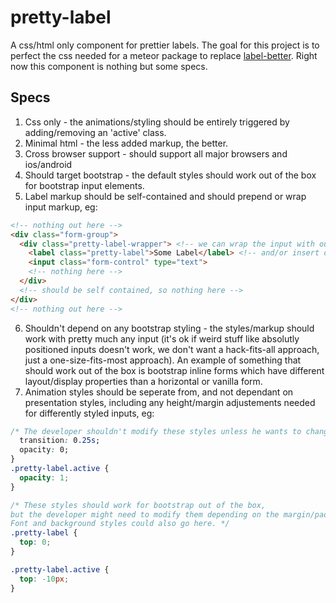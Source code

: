 pretty-label
============

A css/html only component for prettier labels. The goal for this project is to perfect the css needed for a meteor package to replace [label-better](http://www.thepetedesign.com/demos/label_better_demo.html). Right now this component is nothing but some specs.

Specs
------------
1. Css only - the animations/styling should be entirely triggered by adding/removing an 'active' class.
2. Minimal html - the less added markup, the better.
3. Cross browser support - should support all major browsers and ios/android
4. Should target bootstrap - the default styles should work out of the box for bootstrap input elements.
5. Label markup should be self-contained and should prepend or wrap input markup, eg:

  ```html
  <!-- nothing out here -->
  <div class="form-group">
    <div class="pretty-label-wrapper"> <!-- we can wrap the input with our markup -->
      <label class="pretty-label">Some Label</label> <!-- and/or insert our markup before the input -->
      <input class="form-control" type="text">
      <!-- nothing here -->
    </div>
    <!-- should be self contained, so nothing here -->
  </div>
  <!-- nothing out here -->
  ```
  
6. Shouldn't depend on any bootstrap styling - the styles/markup should work with pretty much any input (it's ok if weird stuff like absolutly positioned inputs doesn't work, we don't want a hack-fits-all approach, just a one-size-fits-most approach).
An example of something that should work out of the box is bootstrap inline forms which have different layout/display properties than a horizontal or vanilla form. 
7. Animation styles should be seperate from, and not dependant on presentation styles, including any height/margin adjustements needed for differently styled inputs, eg:
  ```css
  /* The developer shouldn't modify these styles unless he wants to change the transition */
    transition: 0.25s;
    opacity: 0;
  }
  .pretty-label.active {
    opacity: 1;
  }
  
  /* These styles should work for bootstrap out of the box,
  but the developer might need to modify them depending on the margin/padding of his input elements.
  Font and background styles could also go here. */
  .pretty-label {
    top: 0;
  }
  
  .pretty-label.active {
    top: -10px;
  }
  ```
